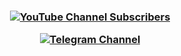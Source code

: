 <h3 align="center">

  
  [![YouTube Channel Subscribers](https://img.shields.io/youtube/channel/subscribers/UC7Jr0FnRApx5nJASUfOjqJQ?style=social)](https://youtube.com/@featureearning)
  
 
  [![Telegram Channel](https://img.shields.io/badge/Telegram-Channel-white?&style=social&logo=telegram)](https://Telegram.me/feature_earning)
  
</h3>
